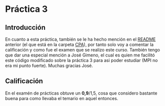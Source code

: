 # Práctica 3
## Introducción
En cuanto a esta práctica, también se le ha hecho mención en el [README](../README.md) anterior (el que está en la carpeta [CPA](../)), por tanto solo voy a comentar la calificación y como fue el examen que se realizo este curso. También tengo que dar una especial mención a José Gimeno, el cual es quien me facilitó este código modificado sobre la práctica 3 para asi poder estudiar (MPI no era mi punto fuerte). Muchas gracias José. 
## Calificación 
En el examén de prácticas obtuve un **0,9**/1,5, cosa que considero bastante buena para como llevaba el temario en aquel entonces.  
